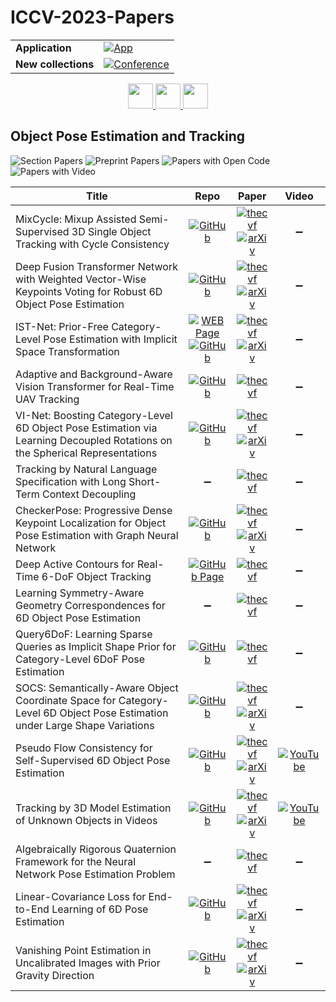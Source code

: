 # ICCV-2023-Papers

<table>
    <tr>
        <td><strong>Application</strong></td>
        <td>
            <a href="https://huggingface.co/spaces/DmitryRyumin/NewEraAI-Papers" style="float:left;">
                <img src="https://img.shields.io/badge/🤗-NewEraAI--Papers-FFD21F.svg" alt="App" />
            </a>
        </td>
    </tr>
    <tr>
        <td><strong>New collections</strong></td>
        <td>
            <a href="https://github.com/DmitryRyumin/ICCV-2023-Papers/blob/main/README.md">
                <img src="http://img.shields.io/badge/ICCV-2025-0073AE.svg" alt="Conference">
            </a>
        </td>
    </tr>
</table>

<div align="center">
    <a href="https://github.com/DmitryRyumin/ICCV-2023-Papers/blob/main/sections/2023/main/video-analysis-and-understanding.md">
        <img src="https://cdn.jsdelivr.net/gh/DmitryRyumin/NewEraAI-Papers@main/images/left.svg" width="40" alt="" />
    </a>
    <a href="https://github.com/DmitryRyumin/ICCV-2023-25-Papers/blob/main/README_2023.md">
        <img src="https://cdn.jsdelivr.net/gh/DmitryRyumin/NewEraAI-Papers@main/images/home.svg" width="40" alt="" />
    </a>
    <a href="https://github.com/DmitryRyumin/ICCV-2023-Papers/blob/main/sections/2023/main/3d-shape-modeling-and-processing.md">
        <img src="https://cdn.jsdelivr.net/gh/DmitryRyumin/NewEraAI-Papers@main/images/right.svg" width="40" alt="" />
    </a>
</div>

## Object Pose Estimation and Tracking

![Section Papers](https://img.shields.io/badge/Section%20Papers-16-42BA16) ![Preprint Papers](https://img.shields.io/badge/Preprint%20Papers-10-b31b1b) ![Papers with Open Code](https://img.shields.io/badge/Papers%20with%20Open%20Code-12-1D7FBF) ![Papers with Video](https://img.shields.io/badge/Papers%20with%20Video-2-FF0000)

| **Title** | **Repo** | **Paper** | **Video** |
|-----------|:--------:|:---------:|:---------:|
| MixCycle: Mixup Assisted Semi-Supervised 3D Single Object Tracking with Cycle Consistency | [![GitHub](https://img.shields.io/github/stars/Mumuqiao/MixCycle?style=flat)](https://github.com/Mumuqiao/MixCycle) | [![thecvf](https://img.shields.io/badge/pdf-thecvf-7395C5.svg)](https://openaccess.thecvf.com/content/ICCV2023/papers/Wu_MixCycle_Mixup_Assisted_Semi-Supervised_3D_Single_Object_Tracking_with_Cycle_ICCV_2023_paper.pdf) <br /> [![arXiv](https://img.shields.io/badge/arXiv-2303.09219-b31b1b.svg)](https://arxiv.org/abs/2303.09219) | :heavy_minus_sign: |
| Deep Fusion Transformer Network with Weighted Vector-Wise Keypoints Voting for Robust 6D Object Pose Estimation | [![GitHub](https://img.shields.io/github/stars/junzastar/DFTr_Voting?style=flat)](https://github.com/junzastar/DFTr_Voting) | [![thecvf](https://img.shields.io/badge/pdf-thecvf-7395C5.svg)](https://openaccess.thecvf.com/content/ICCV2023/papers/Zhou_Deep_Fusion_Transformer_Network_with_Weighted_Vector-Wise_Keypoints_Voting_for_ICCV_2023_paper.pdf) <br /> [![arXiv](https://img.shields.io/badge/arXiv-2308.05438-b31b1b.svg)](https://arxiv.org/abs/2308.05438) | :heavy_minus_sign: |
| IST-Net: Prior-Free Category-Level Pose Estimation with Implicit Space Transformation | [![WEB Page](https://img.shields.io/badge/WEB-Page-159957.svg)](https://sites.google.com/view/cvmi-ist-net/) <br /> [![GitHub](https://img.shields.io/github/stars/CVMI-Lab/IST-Net?style=flat)](https://github.com/CVMI-Lab/IST-Net) | [![thecvf](https://img.shields.io/badge/pdf-thecvf-7395C5.svg)](https://openaccess.thecvf.com/content/ICCV2023/papers/Liu_IST-Net_Prior-Free_Category-Level_Pose_Estimation_with_Implicit_Space_Transformation_ICCV_2023_paper.pdf) <br /> [![arXiv](https://img.shields.io/badge/arXiv-2303.13479-b31b1b.svg)](https://arxiv.org/abs/2303.13479) | :heavy_minus_sign: |
| Adaptive and Background-Aware Vision Transformer for Real-Time UAV Tracking | [![GitHub](https://img.shields.io/github/stars/xyyang317/Aba-ViTrack?style=flat)](https://github.com/xyyang317/Aba-ViTrack) | [![thecvf](https://img.shields.io/badge/pdf-thecvf-7395C5.svg)](https://openaccess.thecvf.com/content/ICCV2023/papers/Li_Adaptive_and_Background-Aware_Vision_Transformer_for_Real-Time_UAV_Tracking_ICCV_2023_paper.pdf) | :heavy_minus_sign: |
| VI-Net: Boosting Category-Level 6D Object Pose Estimation via Learning Decoupled Rotations on the Spherical Representations | [![GitHub](https://img.shields.io/github/stars/JiehongLin/VI-Net?style=flat)](https://github.com/JiehongLin/VI-Net) | [![thecvf](https://img.shields.io/badge/pdf-thecvf-7395C5.svg)](https://openaccess.thecvf.com/content/ICCV2023/papers/Lin_VI-Net_Boosting_Category-level_6D_Object_Pose_Estimation_via_Learning_Decoupled_ICCV_2023_paper.pdf) <br /> [![arXiv](https://img.shields.io/badge/arXiv-2308.09916-b31b1b.svg)](https://arxiv.org/abs/2308.09916) | :heavy_minus_sign: |
| Tracking by Natural Language Specification with Long Short-Term Context Decoupling | :heavy_minus_sign: | [![thecvf](https://img.shields.io/badge/pdf-thecvf-7395C5.svg)](https://openaccess.thecvf.com/content/ICCV2023/papers/Ma_Tracking_by_Natural_Language_Specification_with_Long_Short-term_Context_Decoupling_ICCV_2023_paper.pdf) | :heavy_minus_sign: |
| CheckerPose: Progressive Dense Keypoint Localization for Object Pose Estimation with Graph Neural Network | [![GitHub](https://img.shields.io/github/stars/RuyiLian/CheckerPose?style=flat)](https://github.com/RuyiLian/CheckerPose) | [![thecvf](https://img.shields.io/badge/pdf-thecvf-7395C5.svg)](https://openaccess.thecvf.com/content/ICCV2023/papers/Lian_CheckerPose_Progressive_Dense_Keypoint_Localization_for_Object_Pose_Estimation_with_ICCV_2023_paper.pdf) <br /> [![arXiv](https://img.shields.io/badge/arXiv-2303.16874-b31b1b.svg)](https://arxiv.org/abs/2303.16874) | :heavy_minus_sign: |
| Deep Active Contours for Real-Time 6-DoF Object Tracking | [![GitHub Page](https://img.shields.io/badge/GitHub-Page-159957.svg)](https://zju3dv.github.io/deep_ac/) | [![thecvf](https://img.shields.io/badge/pdf-thecvf-7395C5.svg)](https://openaccess.thecvf.com/content/ICCV2023/papers/Wang_Deep_Active_Contours_for_Real-time_6-DoF_Object_Tracking_ICCV_2023_paper.pdf) | :heavy_minus_sign: |
| Learning Symmetry-Aware Geometry Correspondences for 6D Object Pose Estimation | :heavy_minus_sign: | [![thecvf](https://img.shields.io/badge/pdf-thecvf-7395C5.svg)](https://openaccess.thecvf.com/content/ICCV2023/papers/Zhao_Learning_Symmetry-Aware_Geometry_Correspondences_for_6D_Object_Pose_Estimation_ICCV_2023_paper.pdf) | :heavy_minus_sign: |
| Query6DoF: Learning Sparse Queries as Implicit Shape Prior for Category-Level 6DoF Pose Estimation | [![GitHub](https://img.shields.io/github/stars/hustvl/Query6DoF?style=flat)](https://github.com/hustvl/Query6DoF) | [![thecvf](https://img.shields.io/badge/pdf-thecvf-7395C5.svg)](https://openaccess.thecvf.com/content/ICCV2023/papers/Wang_Query6DoF_Learning_Sparse_Queries_as_Implicit_Shape_Prior_for_Category-Level_ICCV_2023_paper.pdf) | :heavy_minus_sign: |
| SOCS: Semantically-Aware Object Coordinate Space for Category-Level 6D Object Pose Estimation under Large Shape Variations | [![GitHub](https://img.shields.io/github/stars/wanboyan/SOCS?style=flat)](https://github.com/wanboyan/SOCS) | [![thecvf](https://img.shields.io/badge/pdf-thecvf-7395C5.svg)](https://openaccess.thecvf.com/content/ICCV2023/papers/Wan_SOCS_Semantically-Aware_Object_Coordinate_Space_for_Category-Level_6D_Object_Pose_ICCV_2023_paper.pdf) <br /> [![arXiv](https://img.shields.io/badge/arXiv-2303.10346-b31b1b.svg)](https://arxiv.org/abs/2303.10346) | :heavy_minus_sign: |
| Pseudo Flow Consistency for Self-Supervised 6D Object Pose Estimation | [![GitHub](https://img.shields.io/github/stars/YangHai-1218/PseudoFlow?style=flat)](https://github.com/YangHai-1218/PseudoFlow) | [![thecvf](https://img.shields.io/badge/pdf-thecvf-7395C5.svg)](https://openaccess.thecvf.com/content/ICCV2023/papers/Hai_Pseudo_Flow_Consistency_for_Self-Supervised_6D_Object_Pose_Estimation_ICCV_2023_paper.pdf) <br /> [![arXiv](https://img.shields.io/badge/arXiv-2308.10016-b31b1b.svg)](https://arxiv.org/abs/2308.10016) | [![YouTube](https://img.shields.io/badge/YouTube-%23FF0000.svg?style=for-the-badge&logo=YouTube&logoColor=white)](https://www.youtube.com/watch?v=wjm4hLTn5Bw) |
| Tracking by 3D Model Estimation of Unknown Objects in Videos | [![GitHub](https://img.shields.io/github/stars/rozumden/tracking-by-3d?style=flat)](https://github.com/rozumden/tracking-by-3d) | [![thecvf](https://img.shields.io/badge/pdf-thecvf-7395C5.svg)](https://openaccess.thecvf.com/content/ICCV2023/papers/Rozumnyi_Tracking_by_3D_Model_Estimation_of_Unknown_Objects_in_Videos_ICCV_2023_paper.pdf) <br /> [![arXiv](https://img.shields.io/badge/arXiv-2304.06419-b31b1b.svg)](https://arxiv.org/abs/2304.06419) | [![YouTube](https://img.shields.io/badge/YouTube-%23FF0000.svg?style=for-the-badge&logo=YouTube&logoColor=white)](https://www.youtube.com/watch?v=fpY9B3ruJ7E) |
| Algebraically Rigorous Quaternion Framework for the Neural Network Pose Estimation Problem | :heavy_minus_sign: | [![thecvf](https://img.shields.io/badge/pdf-thecvf-7395C5.svg)](https://openaccess.thecvf.com/content/ICCV2023/papers/Lin_Algebraically_Rigorous_Quaternion_Framework_for_the_Neural_Network_Pose_Estimation_ICCV_2023_paper.pdf) | :heavy_minus_sign: |
| Linear-Covariance Loss for End-to-End Learning of 6D Pose Estimation | [![GitHub](https://img.shields.io/github/stars/fulliu/lc?style=flat)](https://github.com/fulliu/lc) | [![thecvf](https://img.shields.io/badge/pdf-thecvf-7395C5.svg)](https://openaccess.thecvf.com/content/ICCV2023/papers/Liu_Linear-Covariance_Loss_for_End-to-End_Learning_of_6D_Pose_Estimation_ICCV_2023_paper.pdf) <br /> [![arXiv](https://img.shields.io/badge/arXiv-2303.11516-b31b1b.svg)](https://arxiv.org/abs/2303.11516) | :heavy_minus_sign: |
| Vanishing Point Estimation in Uncalibrated Images with Prior Gravity Direction | [![GitHub](https://img.shields.io/github/stars/cvg/VP-Estimation-with-Prior-Gravity?style=flat)](https://github.com/cvg/VP-Estimation-with-Prior-Gravity) | [![thecvf](https://img.shields.io/badge/pdf-thecvf-7395C5.svg)](https://openaccess.thecvf.com/content/ICCV2023/papers/Pautrat_Vanishing_Point_Estimation_in_Uncalibrated_Images_with_Prior_Gravity_Direction_ICCV_2023_paper.pdf) <br /> [![arXiv](https://img.shields.io/badge/arXiv-2308.10694-b31b1b.svg)](https://arxiv.org/abs/2308.10694) | :heavy_minus_sign: |
